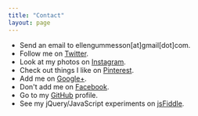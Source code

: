 ```yaml
---
title: "Contact"
layout: page
---
```


- Send an email to ellengummesson[at]gmail[dot]com.
- Follow me on [Twitter](https://twitter.com/pratnarkoman).
- Look at my photos on [Instagram](http://instagram.com/pratnarkoman/).
- Check out things I like on [Pinterest](http://www.pinterest.com/gummesson/).
- Add me on [Google+](https://plus.google.com/108569513108478415869).
- Don't add me on [Facebook](http://www.facebook.com/ellen.gummesson).
- Go to my [GitHub](https://github.com/gummesson) profile.
- See my jQuery/JavaScript experiments on [jsFiddle](http://jsfiddle.net/user/gummesson/fiddles/).

